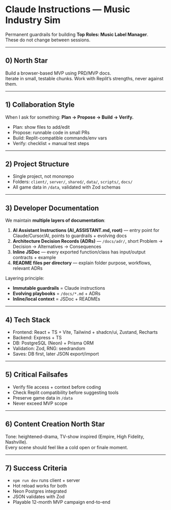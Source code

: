 # Claude Instructions — Music Industry Sim

Permanent guardrails for building **Top Roles: Music Label Manager**.  
These do not change between sessions.

---

## 0) North Star
Build a browser-based MVP using PRD/MVP docs.  
Iterate in small, testable chunks. Work with Replit’s strengths, never against them.

---

## 1) Collaboration Style
When I ask for something: **Plan → Propose → Build → Verify.**
- Plan: show files to add/edit
- Propose: runnable code in small PRs
- Build: Replit-compatible commands/env vars
- Verify: checklist + manual test steps

---

## 2) Project Structure
- Single project, not monorepo
- Folders: `client/`, `server/`, `shared/`, `data/`, `scripts/`, `docs/`
- All game data in `/data`, validated with Zod schemas

---

## 3) Developer Documentation
We maintain **multiple layers of documentation**:

1. **AI Assistant Instructions (AI_ASSISTANT.md, root)** — entry point for Claude/Cursor/AI, points to guardrails + evolving docs  
2. **Architecture Decision Records (ADRs)** — `/docs/adr/`, short Problem → Decision → Alternatives → Consequences  
3. **Inline JSDoc** — every exported function/class has input/output contracts + example  
4. **README files per directory** — explain folder purpose, workflows, relevant ADRs

Layering principle:
- **Immutable guardrails** = Claude instructions  
- **Evolving playbooks** = `/docs/*.md` + ADRs  
- **Inline/local context** = JSDoc + READMEs  

---

## 4) Tech Stack
- Frontend: React + TS + Vite, Tailwind + shadcn/ui, Zustand, Recharts
- Backend: Express + TS
- DB: PostgreSQL (Neon) + Prisma ORM
- Validation: Zod, RNG: seedrandom
- Saves: DB first, later JSON export/import

---

## 5) Critical Failsafes
- Verify file access + context before coding
- Check Replit compatibility before suggesting tools
- Preserve game data in `/data`
- Never exceed MVP scope

---

## 6) Content Creation North Star
Tone: heightened-drama, TV-show inspired (Empire, High Fidelity, Nashville).  
Every scene should feel like a cold open or finale moment.  

---

## 7) Success Criteria
- `npm run dev` runs client + server
- Hot reload works for both
- Neon Postgres integrated
- JSON validates with Zod
- Playable 12-month MVP campaign end-to-end
